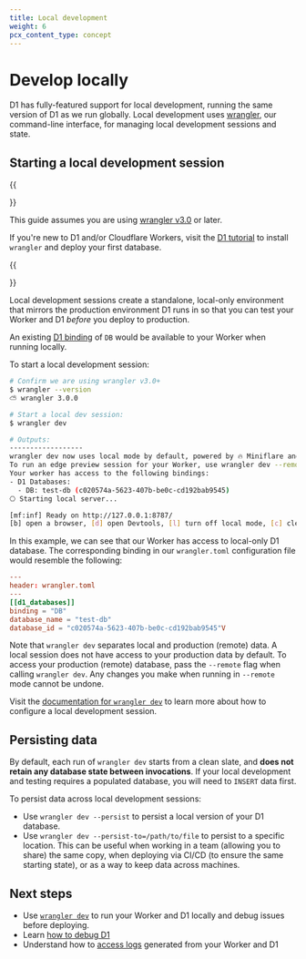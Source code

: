 ```yaml
---
title: Local development
weight: 6
pcx_content_type: concept
---
```


# Develop locally

D1 has fully-featured support for local development, running the same version of D1 as we run globally. Local development uses [wrangler](/workers/wrangler/install-and-update/), our command-line interface, for managing local development sessions and state.

## Starting a local development session

{{<Aside type="note">}}

This guide assumes you are using [wrangler v3.0](https://blog.cloudflare.com/wrangler3/) or later.

If you're new to D1 and/or Cloudflare Workers, visit the [D1 tutorial](/d1/get-started/) to install `wrangler` and deploy your first database.

{{</Aside>}}

Local development sessions create a standalone, local-only environment that mirrors the production environment D1 runs in so that you can test your Worker and D1 _before_ you deploy to production.

An existing [D1 binding](/workers/wrangler/configuration/#d1-database) of `DB` would be available to your Worker when running locally.

To start a local development session:

```sh
# Confirm we are using wrangler v3.0+
$ wrangler --version
⛅️ wrangler 3.0.0

# Start a local dev session:
$ wrangler dev

# Outputs:
------------------
wrangler dev now uses local mode by default, powered by 🔥 Miniflare and 👷 workerd.
To run an edge preview session for your Worker, use wrangler dev --remote
Your worker has access to the following bindings:
- D1 Databases:
  - DB: test-db (c020574a-5623-407b-be0c-cd192bab9545)
⎔ Starting local server...

[mf:inf] Ready on http://127.0.0.1:8787/
[b] open a browser, [d] open Devtools, [l] turn off local mode, [c] clear console, [x] to exit                                                                                 │
```

In this example, we can see that our Worker has access to local-only D1 database. The corresponding binding in our `wrangler.toml` configuration file would resemble the following:

```toml
---
header: wrangler.toml
---
[[d1_databases]]
binding = "DB"
database_name = "test-db"
database_id = "c020574a-5623-407b-be0c-cd192bab9545"V
```

Note that `wrangler dev` separates local and production (remote) data. A local session does not have access to your production data by default. To access your production (remote) database, pass the `--remote` flag when calling `wrangler dev`. Any changes you make when running in `--remote` mode cannot be undone.

Visit the [documentation for `wrangler dev`](/workers/wrangler/commands/#dev) to learn more about how to configure a local development session.

## Persisting data

By default, each run of `wrangler dev` starts from a clean slate, and **does not retain any database state between invocations**. If your local development and testing requires a populated database, you will need to `INSERT` data first.

To persist data across local development sessions:

* Use `wrangler dev --persist` to persist a local version of your D1 database.
* Use `wrangler dev --persist-to=/path/to/file` to persist to a specific location. This can be useful when working in a team (allowing you to share) the same copy, when deploying via CI/CD (to ensure the same starting state), or as a way to keep data across machines.

## Next steps

* Use [`wrangler dev`](/workers/wrangler/commands/#dev) to run your Worker and D1 locally and debug issues before deploying.
* Learn [how to debug D1](/d1/learning/debug-d1/)
* Understand how to [access logs](/workers/learning/logging-workers/) generated from your Worker and D1
